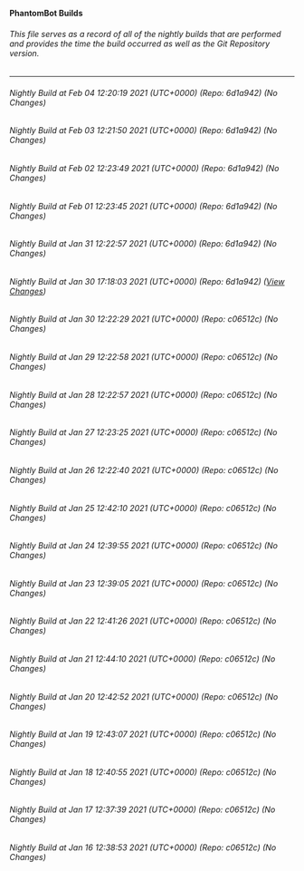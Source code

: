 **PhantomBot Builds**

###### This file serves as a record of all of the nightly builds that are performed and provides the time the build occurred as well as the Git Repository version.
-------------------------------------------------------------------------------------------------------------
###### Nightly Build at Feb 04 12:20:19 2021 (UTC+0000) (Repo: 6d1a942) (No Changes)
###### Nightly Build at Feb 03 12:21:50 2021 (UTC+0000) (Repo: 6d1a942) (No Changes)
###### Nightly Build at Feb 02 12:23:49 2021 (UTC+0000) (Repo: 6d1a942) (No Changes)
###### Nightly Build at Feb 01 12:23:45 2021 (UTC+0000) (Repo: 6d1a942) (No Changes)
###### Nightly Build at Jan 31 12:22:57 2021 (UTC+0000) (Repo: 6d1a942) (No Changes)
###### Nightly Build at Jan 30 17:18:03 2021 (UTC+0000) (Repo: 6d1a942) ([View Changes](https://github.com/PhantomBot/PhantomBot/compare/c06512c...6d1a942))
###### Nightly Build at Jan 30 12:22:29 2021 (UTC+0000) (Repo: c06512c) (No Changes)
###### Nightly Build at Jan 29 12:22:58 2021 (UTC+0000) (Repo: c06512c) (No Changes)
###### Nightly Build at Jan 28 12:22:57 2021 (UTC+0000) (Repo: c06512c) (No Changes)
###### Nightly Build at Jan 27 12:23:25 2021 (UTC+0000) (Repo: c06512c) (No Changes)
###### Nightly Build at Jan 26 12:22:40 2021 (UTC+0000) (Repo: c06512c) (No Changes)
###### Nightly Build at Jan 25 12:42:10 2021 (UTC+0000) (Repo: c06512c) (No Changes)
###### Nightly Build at Jan 24 12:39:55 2021 (UTC+0000) (Repo: c06512c) (No Changes)
###### Nightly Build at Jan 23 12:39:05 2021 (UTC+0000) (Repo: c06512c) (No Changes)
###### Nightly Build at Jan 22 12:41:26 2021 (UTC+0000) (Repo: c06512c) (No Changes)
###### Nightly Build at Jan 21 12:44:10 2021 (UTC+0000) (Repo: c06512c) (No Changes)
###### Nightly Build at Jan 20 12:42:52 2021 (UTC+0000) (Repo: c06512c) (No Changes)
###### Nightly Build at Jan 19 12:43:07 2021 (UTC+0000) (Repo: c06512c) (No Changes)
###### Nightly Build at Jan 18 12:40:55 2021 (UTC+0000) (Repo: c06512c) (No Changes)
###### Nightly Build at Jan 17 12:37:39 2021 (UTC+0000) (Repo: c06512c) (No Changes)
###### Nightly Build at Jan 16 12:38:53 2021 (UTC+0000) (Repo: c06512c) (No Changes)
